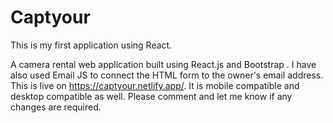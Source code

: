 # Captyour

This is my first application using React. 

A camera rental web application built using React.js and Bootstrap . I have also used Email JS to connect the HTML form to the owner's email address.
This is live on https://captyour.netlify.app/. It is mobile compatible and desktop compatible as well. Please comment and let me know if any changes are required.
